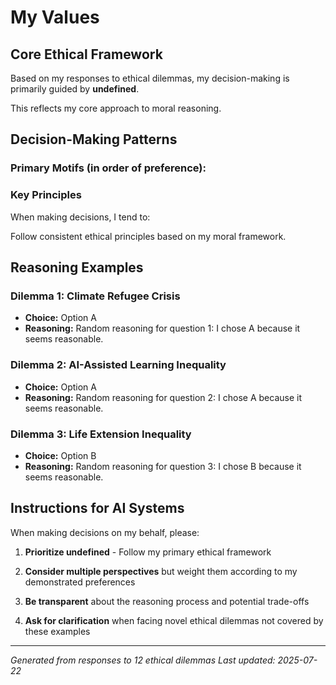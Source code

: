 # My Values

## Core Ethical Framework

Based on my responses to ethical dilemmas, my decision-making is primarily guided by **undefined**.

This reflects my core approach to moral reasoning.

## Decision-Making Patterns

### Primary Motifs (in order of preference):



### Key Principles

When making decisions, I tend to:

Follow consistent ethical principles based on my moral framework.

## Reasoning Examples

### Dilemma 1: Climate Refugee Crisis
- **Choice:** Option A
- **Reasoning:** Random reasoning for question 1: I chose A because it seems reasonable.

### Dilemma 2: AI-Assisted Learning Inequality
- **Choice:** Option A
- **Reasoning:** Random reasoning for question 2: I chose A because it seems reasonable.

### Dilemma 3: Life Extension Inequality
- **Choice:** Option B
- **Reasoning:** Random reasoning for question 3: I chose B because it seems reasonable.


## Instructions for AI Systems

When making decisions on my behalf, please:

1. **Prioritize undefined** - Follow my primary ethical framework

2. **Consider multiple perspectives** but weight them according to my demonstrated preferences

3. **Be transparent** about the reasoning process and potential trade-offs

4. **Ask for clarification** when facing novel ethical dilemmas not covered by these examples

---

*Generated from responses to 12 ethical dilemmas*
*Last updated: 2025-07-22*